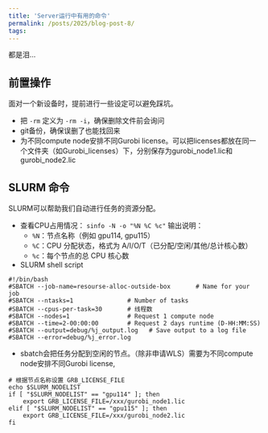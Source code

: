 ```yaml
---
title: 'Server运行中有用的命令'
permalink: /posts/2025/blog-post-8/
tags: 
---
```


都是泪...

## 前置操作

面对一个新设备时，提前进行一些设定可以避免踩坑。
- 把 `-rm` 定义为 `-rm -i`，确保删除文件前会询问
- git备份，确保误删了也能找回来
- 为不同compute node安排不同Gurobi license。可以把licenses都放在同一个文件夹（如Gurobi_licenses）下，分别保存为gurobi_node1.lic和gurobi_node2.lic

## SLURM 命令

SLURM可以帮助我们自动进行任务的资源分配。

- 查看CPU占用情况： `sinfo -N -o "%N %C %c"`
    输出说明：
    - `%N`：节点名称（例如 gpu114, gpu115）
    - `%C`：CPU 分配状态，格式为 A/I/O/T（已分配/空闲/其他/总计核心数）
    - `%c`：每个节点的总 CPU 核心数
- SLURM shell script
```Shell
#!/bin/bash
#SBATCH --job-name=resourse-alloc-outside-box       # Name for your job
#SBATCH --ntasks=1               # Number of tasks
#SBATCH --cpus-per-task=30       # 线程数
#SBATCH --nodes=1				 # Request 1 compute node
#SBATCH --time=2-00:00:00        # Request 2 days runtime (D-HH:MM:SS)
#SBATCH --output=debug/%j_output.log   # Save output to a log file
#SBATCH --error=debug/%j_error.log
```
- sbatch会把任务分配到空闲的节点。（除非申请WLS）需要为不同compute node安排不同Gurobi license,

```Shell
# 根据节点名称设置 GRB_LICENSE_FILE
echo $SLURM_NODELIST
if [ "$SLURM_NODELIST" == "gpu114" ]; then
    export GRB_LICENSE_FILE=/xxx/gurobi_node1.lic
elif [ "$SLURM_NODELIST" == "gpu115" ]; then
    export GRB_LICENSE_FILE=/xxx/gurobi_node2.lic
fi
```
